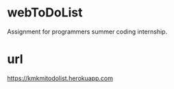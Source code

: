 # webToDoList
Assignment for programmers summer coding internship.

# url
https://kmkmitodolist.herokuapp.com
